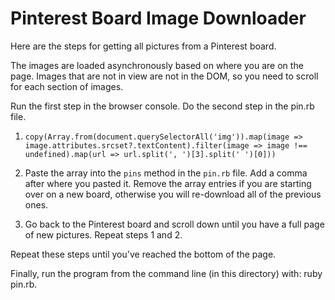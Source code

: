 # Pinterest Board Image Downloader

Here are the steps for getting all pictures from a Pinterest board.

The images are loaded asynchronously based on where you are on the page. Images that are not in view are not in the DOM,
so you need to scroll for each section of images.

Run the first step in the browser console. Do the second step in the pin.rb file.

1. `copy(Array.from(document.querySelectorAll('img')).map(image => image.attributes.srcset?.textContent).filter(image => image !== undefined).map(url => url.split(', ')[3].split(' ')[0]))`

2. Paste the array into the `pins` method in the `pin.rb` file. Add a comma after where you pasted it. Remove the array entries if you are starting over on a new board, otherwise you will re-download all of the previous ones.

3. Go back to the Pinterest board and scroll down until you have a full page of new pictures. Repeat steps 1 and 2.

Repeat these steps until you've reached the bottom of the page.

Finally, run the program from the command line (in this directory) with: ruby pin.rb.